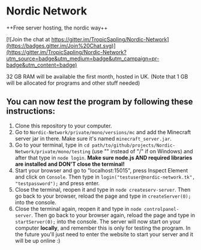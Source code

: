 # Nordic Network
++Free server hosting, the nordic way++

[![Join the chat at https://gitter.im/TropicSapling/Nordic-Network](https://badges.gitter.im/Join%20Chat.svg)](https://gitter.im/TropicSapling/Nordic-Network?utm_source=badge&utm_medium=badge&utm_campaign=pr-badge&utm_content=badge)

32 GB RAM will be available the first month, hosted in UK. (Note that 1 GB will be allocated for programs and other stuff needed)


You can now *test* the program by following these instructions:
-------------------------------------------------------------------------
1.  Clone this repository to your computer.
2.  Go to `Nordic-Network/private/mono/versions/mc` and add the Minecraft server
jar in there. Make sure it's named `minecraft_server.jar`.
3.  Go to your terminal, type in `cd
path/to/github/projects/Nordic-Network/private/mono/testing` (use "\" instead of "/"
if on Windows) and after that type in `node login`. **Make
sure node.js AND required libraries are installed and DON'T close the terminal!**
4.  Start your browser and go to "localhost:15015", press Inspect Element
and click on `Console`. Then type in `login("testuser@nordic-network.tk", "testpassword");`
and press enter.
5.  Close the terminal, reopen it and type in `node createserv-server`. Then go back to your browser, reload the page and type in `createServer(0);` into the console.
6.  Close the terminal again, reopen it and type in `node controlpanel-server`. Then go back to your browser again, reload the page and type in `startServer(0);` into the console. The server will now start on your computer **locally**, and remember this is only for testing the program. In the future you'll just need to enter the website to start your server and it will be up online :)
